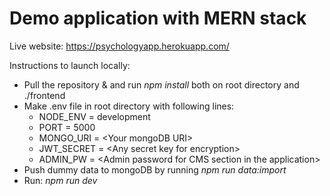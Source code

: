 # Demo application with MERN stack

Live website: https://psychologyapp.herokuapp.com/

Instructions to launch locally:
 - Pull the repository & and run *npm install* both on root directory and ./frontend
 - Make .env file in root directory with following lines:
   - NODE_ENV = development
   - PORT = 5000
   - MONGO_URI = &lt;Your mongoDB URI&gt;
   - JWT_SECRET = &lt;Any secret key for encryption&gt;
   - ADMIN_PW = &lt;Admin password for CMS section in the application&gt;
 - Push dummy data to mongoDB by running *npm run data:import*
 - Run: *npm run dev*
